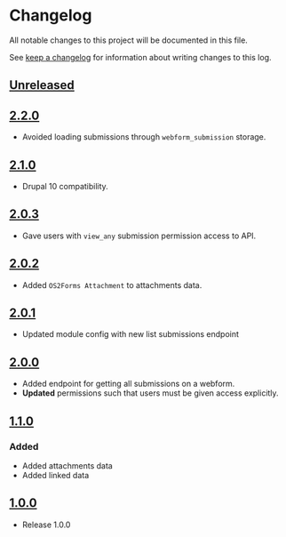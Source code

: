 <!-- markdownlint-disable MD024 -->
# Changelog

All notable changes to this project will be documented in this file.

See [keep a changelog](https://keepachangelog.com/en/1.0.0/) for information
about writing changes to this log.

## [Unreleased]

## [2.2.0]

- Avoided loading submissions through `webform_submission` storage.

## [2.1.0]

- Drupal 10 compatibility.

## [2.0.3]

- Gave users with `view_any` submission permission access to API.

## [2.0.2]

- Added `OS2Forms Attachment` to attachments data.

## [2.0.1]

- Updated module config with new list submissions endpoint

## [2.0.0]

- Added endpoint for getting all submissions on a webform.
- **Updated** permissions such that users must be given access explicitly.

## [1.1.0]

### Added

- Added attachments data
- Added linked data

## [1.0.0]

- Release 1.0.0

[Unreleased]: https://github.com/OS2Forms/os2forms_rest_api/compare/2.2.0...HEAD
[2.2.0]: https://github.com/OS2Forms/os2forms_rest_api/compare/2.1.0...2.2.0
[2.1.0]: https://github.com/OS2Forms/os2forms_rest_api/compare/2.0.3...2.1.0
[2.0.3]: https://github.com/OS2Forms/os2forms_rest_api/compare/2.0.2...2.0.3
[2.0.2]: https://github.com/OS2Forms/os2forms_rest_api/compare/2.0.1...2.0.2
[2.0.1]: https://github.com/OS2Forms/os2forms_rest_api/compare/2.0.0...2.0.1
[2.0.0]: https://github.com/OS2Forms/os2forms_rest_api/compare/1.1.0...2.0.0
[1.1.0]: https://github.com/OS2Forms/os2forms_rest_api/compare/1.0.0...1.1.0
[1.0.0]: https://github.com/OS2Forms/os2forms_rest_api//releases/tag/1.0.0
